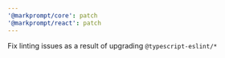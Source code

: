 ```yaml
---
'@markprompt/core': patch
'@markprompt/react': patch
---
```


Fix linting issues as a result of upgrading `@typescript-eslint/*`
